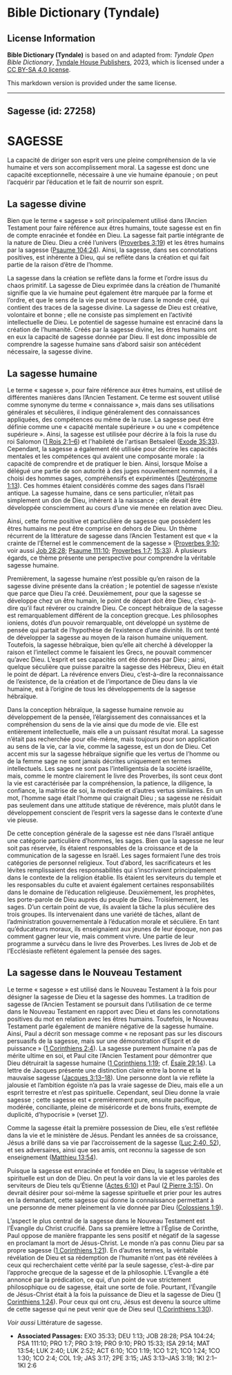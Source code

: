 # Bible Dictionary (Tyndale)

## License Information

**Bible Dictionary (Tyndale)** is based on and adapted from: _Tyndale Open Bible Dictionary_, [Tyndale House Publishers](https://tyndaleopenresources.com/), 2023, which is licensed under a [CC BY-SA 4.0 license](https://creativecommons.org/licenses/by-sa/4.0/legalcode.en).

This markdown version is provided under the same license.



--------------------------------

## Sagesse (id: 27258)

SAGESSE
=======

La capacité de diriger son esprit vers une pleine compréhension de la vie humaine et vers son accomplissement moral. La sagesse est donc une capacité exceptionnelle, nécessaire à une vie humaine épanouie ; on peut l’acquérir par l’éducation et le fait de nourrir son esprit.

La sagesse divine
-----------------

Bien que le terme « sagesse » soit principalement utilisé dans l’Ancien Testament pour faire référence aux êtres humains, toute sagesse est en fin de compte enracinée et fondée en Dieu. La sagesse fait partie intégrante de la nature de Dieu. Dieu a créé l’univers ([Proverbes 3:19](https://ref.ly/Prov3:19)) et les êtres humains par la sagesse ([Psaume 104:24](https://ref.ly/Ps104:24)). Ainsi, la sagesse, dans ses connotations positives, est inhérente à Dieu, qui se reflète dans la création et qui fait partie de la raison d’être de l’homme.

La sagesse dans la création se reflète dans la forme et l’ordre issus du chaos primitif. La sagesse de Dieu exprimée dans la création de l’humanité signifie que la vie humaine peut également être marquée par la forme et l’ordre, et que le sens de la vie peut se trouver dans le monde créé, qui contient des traces de la sagesse divine. La sagesse de Dieu est créative, volontaire et bonne ; elle ne consiste pas simplement en l’activité intellectuelle de Dieu. Le potentiel de sagesse humaine est enraciné dans la création de l’humanité. Créés par la sagesse divine, les êtres humains ont en eux la capacité de sagesse donnée par Dieu. Il est donc impossible de comprendre la sagesse humaine sans d’abord saisir son antécédent nécessaire, la sagesse divine.

La sagesse humaine
------------------

Le terme « sagesse », pour faire référence aux êtres humains, est utilisé de différentes manières dans l’Ancien Testament. Ce terme est souvent utilisé comme synonyme du terme « connaissance », mais dans ses utilisations générales et séculières, il indique généralement des connaissances appliquées, des compétences ou même de la ruse. La sagesse peut être définie comme une « capacité mentale supérieure » ou une « compétence supérieure ». Ainsi, la sagesse est utilisée pour décrire à la fois la ruse du roi Salomon ([1 Rois 2:1–6](https://ref.ly/1Kgs2:1-1Kgs2:6)) et l'habileté de l'artisan Betsaleel ([Exode 35:33](https://ref.ly/Exod35:33)). Cependant, la sagesse a également été utilisée pour décrire les capacités mentales et les compétences qui avaient une composante morale : la capacité de comprendre et de pratiquer le bien. Ainsi, lorsque Moïse a délégué une partie de son autorité à des juges nouvellement nommés, il a choisi des hommes sages, compréhensifs et expérimentés ([Deutéronome 1:13](https://ref.ly/Deut1:13)). Ces hommes étaient considérés comme des sages dans l’Israël antique. La sagesse humaine, dans ce sens particulier, n’était pas simplement un don de Dieu, inhérent à la naissance ; elle devait être développée consciemment au cours d’une vie menée en relation avec Dieu.

Ainsi, cette forme positive et particulière de sagesse que possèdent les êtres humains ne peut être comprise en dehors de Dieu. Un thème récurrent de la littérature de sagesse dans l’Ancien Testament est que « la crainte de l’Éternel est le commencement de la sagesse » ([Proverbes 9:10](https://ref.ly/Prov9:10); voir aussi [Job 28:28](https://ref.ly/Job28:28); [Psaume 111:10](https://ref.ly/Ps111:10); [Proverbes 1:7](https://ref.ly/Prov1:7); [15:33](https://ref.ly/Prov15:33)). À plusieurs égards, ce thème présente une perspective pour comprendre la véritable sagesse humaine.

Premièrement, la sagesse humaine n’est possible qu’en raison de la sagesse divine présente dans la création ; le potentiel de sagesse n’existe que parce que Dieu l’a créé. Deuxièmement, pour que la sagesse se développe chez un être humain, le point de départ doit être Dieu, c’est\-à\-dire qu’il faut révérer ou craindre Dieu. Ce concept hébraïque de la sagesse est remarquablement différent de la conception grecque. Les philosophes ioniens, dotés d’un pouvoir remarquable, ont développé un système de pensée qui partait de l’hypothèse de l’existence d’une divinité. Ils ont tenté de développer la sagesse au moyen de la raison humaine uniquement. Toutefois, la sagesse hébraïque, bien qu’elle ait cherché à développer la raison et l’intellect comme le faisaient les Grecs, ne pouvait commencer qu’avec Dieu. L’esprit et ses capacités ont été donnés par Dieu ; ainsi, quelque séculière que puisse paraitre la sagesse des Hébreux, Dieu en était le point de départ. La révérence envers Dieu, c’est\-à\-dire la reconnaissance de l’existence, de la création et de l’importance de Dieu dans la vie humaine, est à l’origine de tous les développements de la sagesse hébraïque.

Dans la conception hébraïque, la sagesse humaine renvoie au développement de la pensée, l’élargissement des connaissances et la compréhension du sens de la vie ainsi que du mode de vie. Elle est entièrement intellectuelle, mais elle a un puissant résultat moral. La sagesse n’était pas recherchée pour elle\-même, mais toujours pour son application au sens de la vie, car la vie, comme la sagesse, est un don de Dieu. Cet accent mis sur la sagesse hébraïque signifie que les vertus de l’homme ou de la femme sage ne sont jamais décrites uniquement en termes intellectuels. Les sages ne sont pas l’intelligentsia de la société israélite, mais, comme le montre clairement le livre des Proverbes, ils sont ceux dont la vie est caractérisée par la compréhension, la patience, la diligence, la confiance, la maitrise de soi, la modestie et d’autres vertus similaires. En un mot, l’homme sage était l’homme qui craignait Dieu ; sa sagesse ne résidait pas seulement dans une attitude statique de révérence, mais plutôt dans le développement conscient de l’esprit vers la sagesse dans le contexte d’une vie pieuse.

De cette conception générale de la sagesse est née dans l’Israël antique une catégorie particulière d’hommes, les sages. Bien que la sagesse ne leur soit pas réservée, ils étaient responsables de la croissance et de la communication de la sagesse en Israël. Les sages formaient l’une des trois catégories de personnel religieux. Tout d’abord, les sacrificateurs et les lévites remplissaient des responsabilités qui s’inscrivaient principalement dans le contexte de la religion établie. Ils étaient les serviteurs du temple et les responsables du culte et avaient également certaines responsabilités dans le domaine de l’éducation religieuse. Deuxièmement, les prophètes, les porte\-parole de Dieu auprès du peuple de Dieu. Troisièmement, les sages. D’un certain point de vue, ils avaient la tâche la plus séculière des trois groupes. Ils intervenaient dans une variété de tâches, allant de l’administration gouvernementale à l’éducation morale et séculière. En tant qu’éducateurs moraux, ils enseignaient aux jeunes de leur époque, non pas comment gagner leur vie, mais comment vivre. Une partie de leur programme a survécu dans le livre des Proverbes. Les livres de Job et de l’Ecclésiaste reflètent également la pensée des sages.

La sagesse dans le Nouveau Testament
------------------------------------

Le terme « sagesse » est utilisé dans le Nouveau Testament à la fois pour désigner la sagesse de Dieu et la sagesse des hommes. La tradition de sagesse de l’Ancien Testament se poursuit dans l’utilisation de ce terme dans le Nouveau Testament en rapport avec Dieu et dans les connotations positives du mot en relation avec les êtres humains. Toutefois, le Nouveau Testament parle également de manière négative de la sagesse humaine. Ainsi, Paul a décrit son message comme « ne reposant pas sur les discours persuasifs de la sagesse, mais sur une démonstration d’Esprit et de puissance » ([1 Corinthiens 2:4](https://ref.ly/1Cor2:4)). La sagesse purement humaine n’a pas de mérite ultime en soi, et Paul cite l’Ancien Testament pour démontrer que Dieu détruirait la sagesse humaine ([1 Corinthiens 1:19](https://ref.ly/1Cor1:19); cf. [Ésaïe 29:14](https://ref.ly/Isa29:14)). La lettre de Jacques présente une distinction claire entre la bonne et la mauvaise sagesse ([Jacques 3:13–18](https://ref.ly/Jas3:13-Jas3:18)). Une personne dont la vie reflète la jalousie et l’ambition égoïste n’a pas la vraie sagesse de Dieu, mais elle a un esprit terrestre et n’est pas spirituelle. Cependant, seul Dieu donne la vraie sagesse ; cette sagesse est « premièrement pure, ensuite pacifique, modérée, conciliante, pleine de miséricorde et de bons fruits, exempte de duplicité, d’hypocrisie » (verset [17](https://ref.ly/Jas3:17)).

Comme la sagesse était la première possession de Dieu, elle s’est reflétée dans la vie et le ministère de Jésus. Pendant les années de sa croissance, Jésus a brillé dans sa vie par l’accroissement de la sagesse ([Luc 2:40, 52](https://ref.ly/Luke2:40,Luke2:52)), et ses adversaires, ainsi que ses amis, ont reconnu la sagesse de son enseignement ([Matthieu 13:54](https://ref.ly/Matt13:54)).

Puisque la sagesse est enracinée et fondée en Dieu, la sagesse véritable et spirituelle est un don de Dieu. On peut la voir dans la vie et les paroles des serviteurs de Dieu tels qu’Étienne ([Actes 6:10](https://ref.ly/Acts6:10)) et Paul ([2 Pierre 3:15](https://ref.ly/2Pet3:15)). On devrait désirer pour soi\-même la sagesse spirituelle et prier pour les autres en la demandant, cette sagesse qui donne la connaissance permettant à une personne de mener pleinement la vie donnée par Dieu ([Colossiens 1:9](https://ref.ly/Col1:9)).

L’aspect le plus central de la sagesse dans le Nouveau Testament est l’Évangile du Christ crucifié. Dans sa première lettre à l’Église de Corinthe, Paul oppose de manière frappante les sens positif et négatif de la sagesse en proclamant la mort de Jésus\-Christ. Le monde n’a pas connu Dieu par sa propre sagesse ([1 Corinthiens 1:21](https://ref.ly/1Cor1:21)). En d’autres termes, la véritable révélation de Dieu et sa rédemption de l’humanité n’ont pas été révélées à ceux qui recherchaient cette vérité par la seule sagesse, c’est\-à\-dire par l’approche grecque de la sagesse et de la philosophie. L’Évangile a été annoncé par la prédication, ce qui, d’un point de vue strictement philosophique ou de sagesse, était une sorte de folie. Pourtant, l’Évangile de Jésus\-Christ était à la fois la puissance de Dieu et la sagesse de Dieu ([1 Corinthiens 1:24](https://ref.ly/1Cor1:24)). Pour ceux qui ont cru, Jésus est devenu la source ultime de cette sagesse qui ne peut venir que de Dieu seul ([1 Corinthiens 1:30](https://ref.ly/1Cor1:30)).

*Voir aussi* Littérature de sagesse.

* **Associated Passages:** EXO 35:33; DEU 1:13; JOB 28:28; PSA 104:24; PSA 111:10; PRO 1:7; PRO 3:19; PRO 9:10; PRO 15:33; ISA 29:14; MAT 13:54; LUK 2:40; LUK 2:52; ACT 6:10; 1CO 1:19; 1CO 1:21; 1CO 1:24; 1CO 1:30; 1CO 2:4; COL 1:9; JAS 3:17; 2PE 3:15; JAS 3:13–JAS 3:18; 1KI 2:1–1KI 2:6

